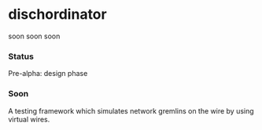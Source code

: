 # dischordinator
soon soon soon

### Status
Pre-alpha: design phase

### Soon
A testing framework which simulates network gremlins on the wire
by using virtual wires.


